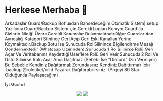 # Herkese Merhaba 👋

Arkadaşlar Guard/Backup Bot'undan Bahsedeceğim.Otomatik Sistem|.setup Yazılınca Guard/Backup Sistem İçin Gerekli Logları Kuruyor.Guard'da Sizlerin Bildiği Üzere Gerekli Korumalar Bulunmaktadır.Diğer Guardlar'dan Ayrıcalığı Katagori Silinince Geri Açıp Geri Eski Kanalları Yerine Koymaktadır.Backup Botu İse Sunucuda Rol Silinince Bilgilendirme Mesajı Göndermektedir (Whatsaap Üzerinden),Sunucuda 1 Rol Silinirse Rolü Geri Açar Ve Veritabanına Kaydettiği User'lere Rolü Geri Verir,Sunucuda 2 Rol Ve Üstü Silinirse Rolü Açar Ama Dağıtmaz (Sebebi İse "Discord" İzin Vermiyor) Bu Sebeble Kendiniz Dağıttırmak Zorundasınız.Kendiniz Dağıttırmak İçin .backup @roletiket/rolid Yazarak Dağıttırabilirsiniz. (Projeyi 80 Star Olduğunda Paylaşacağım)

İyi Günler!

<p align="center">
  <a href="https://discord.com/users/576110299929640976"><img src="https://img.shields.io/badge/remornnn%20-7289DA.svg?&style=for-the-badge&logo=discord&logoColor=white"></a>
  <a href="https://github.com/remornxd"><img src="https://img.shields.io/badge/remornn%20-1d202b.svg?&style=for-the-badge&logo=github&logoColor=white"></a>
</p>

